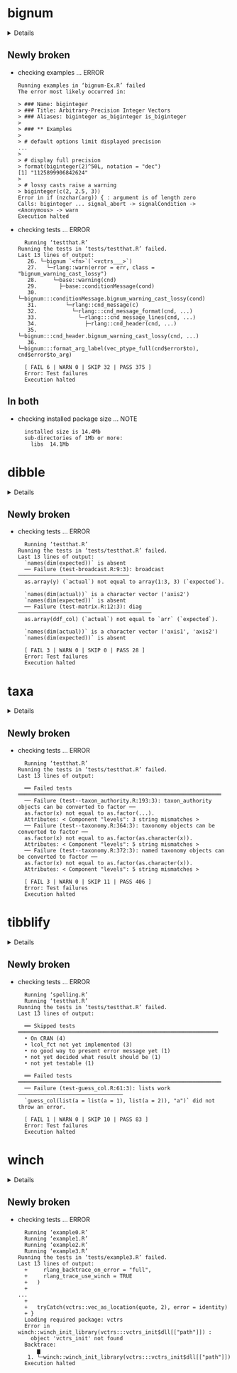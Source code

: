 # bignum

<details>

* Version: 0.3.0
* GitHub: https://github.com/davidchall/bignum
* Source code: https://github.com/cran/bignum
* Date/Publication: 2021-10-15 04:50:02 UTC
* Number of recursive dependencies: 49

Run `cloud_details(, "bignum")` for more info

</details>

## Newly broken

*   checking examples ... ERROR
    ```
    Running examples in ‘bignum-Ex.R’ failed
    The error most likely occurred in:
    
    > ### Name: biginteger
    > ### Title: Arbitrary-Precision Integer Vectors
    > ### Aliases: biginteger as_biginteger is_biginteger
    > 
    > ### ** Examples
    > 
    > # default options limit displayed precision
    ...
    > 
    > # display full precision
    > format(biginteger(2)^50L, notation = "dec")
    [1] "1125899906842624"
    > 
    > # lossy casts raise a warning
    > biginteger(c(2, 2.5, 3))
    Error in if (nzchar(arg)) { : argument is of length zero
    Calls: biginteger ... signal_abort -> signalCondition -> <Anonymous> -> warn
    Execution halted
    ```

*   checking tests ... ERROR
    ```
      Running ‘testthat.R’
    Running the tests in ‘tests/testthat.R’ failed.
    Last 13 lines of output:
       26. └─bignum `<fn>`(`<vctrs___>`)
       27.   └─rlang::warn(error = err, class = "bignum_warning_cast_lossy")
       28.     └─base::warning(cnd)
       29.       ├─base::conditionMessage(cond)
       30.       └─bignum:::conditionMessage.bignum_warning_cast_lossy(cond)
       31.         └─rlang::cnd_message(c)
       32.           └─rlang:::cnd_message_format(cnd, ...)
       33.             └─rlang:::cnd_message_lines(cnd, ...)
       34.               ├─rlang::cnd_header(cnd, ...)
       35.               └─bignum:::cnd_header.bignum_warning_cast_lossy(cnd, ...)
       36.                 └─bignum:::format_arg_label(vec_ptype_full(cnd$error$to), cnd$error$to_arg)
      
      [ FAIL 6 | WARN 0 | SKIP 32 | PASS 375 ]
      Error: Test failures
      Execution halted
    ```

## In both

*   checking installed package size ... NOTE
    ```
      installed size is 14.4Mb
      sub-directories of 1Mb or more:
        libs  14.1Mb
    ```

# dibble

<details>

* Version: 0.1.0
* GitHub: https://github.com/UchidaMizuki/dibble
* Source code: https://github.com/cran/dibble
* Date/Publication: 2022-02-14 10:20:05 UTC
* Number of recursive dependencies: 45

Run `cloud_details(, "dibble")` for more info

</details>

## Newly broken

*   checking tests ... ERROR
    ```
      Running ‘testthat.R’
    Running the tests in ‘tests/testthat.R’ failed.
    Last 13 lines of output:
      `names(dim(expected))` is absent
      ── Failure (test-broadcast.R:9:3): broadcast ───────────────────────────────────
      as.array(y) (`actual`) not equal to array(1:3, 3) (`expected`).
      
      `names(dim(actual))` is a character vector ('axis2')
      `names(dim(expected))` is absent
      ── Failure (test-matrix.R:12:3): diag ──────────────────────────────────────────
      as.array(ddf_col) (`actual`) not equal to `arr` (`expected`).
      
      `names(dim(actual))` is a character vector ('axis1', 'axis2')
      `names(dim(expected))` is absent
      
      [ FAIL 3 | WARN 0 | SKIP 0 | PASS 28 ]
      Error: Test failures
      Execution halted
    ```

# taxa

<details>

* Version: 0.4.1
* GitHub: https://github.com/ropensci/taxa
* Source code: https://github.com/cran/taxa
* Date/Publication: 2022-03-11 22:30:02 UTC
* Number of recursive dependencies: 57

Run `cloud_details(, "taxa")` for more info

</details>

## Newly broken

*   checking tests ... ERROR
    ```
      Running ‘testthat.R’
    Running the tests in ‘tests/testthat.R’ failed.
    Last 13 lines of output:
      
      ══ Failed tests ════════════════════════════════════════════════════════════════
      ── Failure (test--taxon_authority.R:193:3): taxon_authority objects can be converted to factor ──
      as.factor(x) not equal to as.factor(...).
      Attributes: < Component "levels": 3 string mismatches >
      ── Failure (test--taxonomy.R:364:3): taxonomy objects can be converted to factor ──
      as.factor(x) not equal to as.factor(as.character(x)).
      Attributes: < Component "levels": 5 string mismatches >
      ── Failure (test--taxonomy.R:372:3): named taxonomy objects can be converted to factor ──
      as.factor(x) not equal to as.factor(as.character(x)).
      Attributes: < Component "levels": 5 string mismatches >
      
      [ FAIL 3 | WARN 0 | SKIP 11 | PASS 406 ]
      Error: Test failures
      Execution halted
    ```

# tibblify

<details>

* Version: 0.1.0
* GitHub: https://github.com/mgirlich/tibblify
* Source code: https://github.com/cran/tibblify
* Date/Publication: 2020-09-23 08:40:07 UTC
* Number of recursive dependencies: 62

Run `cloud_details(, "tibblify")` for more info

</details>

## Newly broken

*   checking tests ... ERROR
    ```
      Running ‘spelling.R’
      Running ‘testthat.R’
    Running the tests in ‘tests/testthat.R’ failed.
    Last 13 lines of output:
      
      ══ Skipped tests ═══════════════════════════════════════════════════════════════
      • On CRAN (4)
      • lcol_fct not yet implemented (3)
      • no good way to present error message yet (1)
      • not yet decided what result should be (1)
      • not yet testable (1)
      
      ══ Failed tests ════════════════════════════════════════════════════════════════
      ── Failure (test-guess_col.R:61:3): lists work ─────────────────────────────────
      `guess_col(list(a = list(a = 1), list(a = 2)), "a")` did not throw an error.
      
      [ FAIL 1 | WARN 0 | SKIP 10 | PASS 83 ]
      Error: Test failures
      Execution halted
    ```

# winch

<details>

* Version: 0.0.7
* GitHub: https://github.com/r-prof/winch
* Source code: https://github.com/cran/winch
* Date/Publication: 2021-10-24 09:20:02 UTC
* Number of recursive dependencies: 58

Run `cloud_details(, "winch")` for more info

</details>

## Newly broken

*   checking tests ... ERROR
    ```
      Running ‘example0.R’
      Running ‘example1.R’
      Running ‘example2.R’
      Running ‘example3.R’
    Running the tests in ‘tests/example3.R’ failed.
    Last 13 lines of output:
      +     rlang_backtrace_on_error = "full",
      +     rlang_trace_use_winch = TRUE
      +   )
      + 
    ...
      + 
      +   tryCatch(vctrs::vec_as_location(quote, 2), error = identity)
      + }
      Loading required package: vctrs
      Error in winch::winch_init_library(vctrs:::vctrs_init$dll[["path"]]) : 
        object 'vctrs_init' not found
      Backtrace:
          ▆
       1. └─winch::winch_init_library(vctrs:::vctrs_init$dll[["path"]])
      Execution halted
    ```

